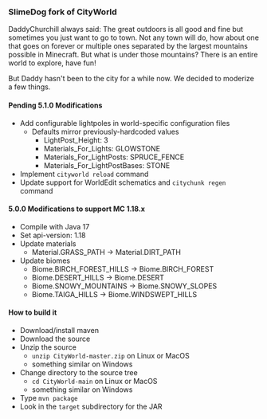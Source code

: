 ### SlimeDog fork of CityWorld

DaddyChurchill always said: The great outdoors is all good and fine but sometimes you just want to go to town. Not any town will do, how about one that goes on forever or multiple ones separated by the largest mountains possible in Minecraft. But what is under those mountains? There is an entire world to explore, have fun!

But Daddy hasn't been to the city for a while now. We decided to moderize a few things.

#### Pending 5.1.0 Modifications 
- Add configurable lightpoles in world-specific configuration files
  - Defaults mirror previously-hardcoded values
    - LightPost_Height: 3
    - Materials_For_Lights: GLOWSTONE
    - Materials_For_LightPosts: SPRUCE_FENCE
    - Materials_For_LightPostBases: STONE
- Implement `cityworld reload` command
- Update support for WorldEdit schematics and `citychunk regen` command

#### 5.0.0 Modifications to support MC 1.18.x
- Compile with Java 17
- Set api-version: 1.18
- Update materials
  - Material.GRASS_PATH -> Material.DIRT_PATH
- Update biomes
  - Biome.BIRCH_FOREST_HILLS -> Biome.BIRCH_FOREST
  - Biome.DESERT_HILLS -> Biome.DESERT
  - Biome.SNOWY_MOUNTAINS -> Biome.SNOWY_SLOPES
  - Biome.TAIGA_HILLS -> Biome.WINDSWEPT_HILLS

#### How to build it
- Download/install maven
- Download the source
- Unzip the source
  - `unzip CityWorld-master.zip` on Linux or MacOS
  - something similar on Windows
- Change directory to the source tree
  - `cd CityWorld-main` on Linux or MacOS
  - something similar on Windows
- Type `mvn package`
- Look in the `target` subdirectory for the JAR
